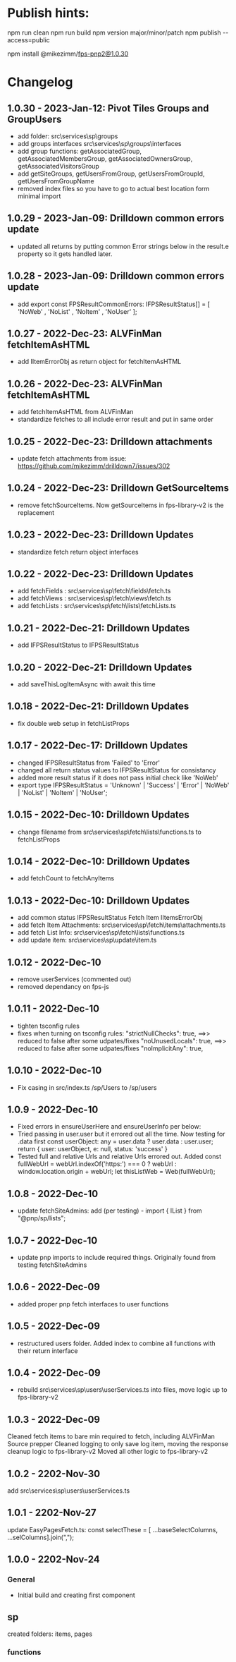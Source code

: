 # Publish hints:

npm run clean
npm run build
npm version major/minor/patch
npm publish --access=public

npm install @mikezimm/fps-pnp2@1.0.30

# Changelog

## 1.0.30 - 2023-Jan-12:  Pivot Tiles Groups and GroupUsers
- add folder:  src\services\sp\groups
- add groups interfaces src\services\sp\groups\interfaces
- add group functions: getAssociatedGroup, getAssociatedMembersGroup, getAssociatedOwnersGroup, getAssociatedVisitorsGroup
- add getSiteGroups, getUsersFromGroup, getUsersFromGroupId, getUsersFromGroupName
- removed index files so you have to go to actual best location form minimal import


## 1.0.29 - 2023-Jan-09:  Drilldown common errors update
- updated all returns by putting common Error strings below in the result.e property so it gets handled later.

## 1.0.28 - 2023-Jan-09:  Drilldown common errors update
- add export const FPSResultCommonErrors: IFPSResultStatus[] = [ 'NoWeb' , 'NoList' , 'NoItem' , 'NoUser' ];

## 1.0.27 - 2022-Dec-23:  ALVFinMan fetchItemAsHTML
- add IItemErrorObj as return object for fetchItemAsHTML

## 1.0.26 - 2022-Dec-23:  ALVFinMan fetchItemAsHTML
- add fetchItemAsHTML from ALVFinMan
- standardize fetches to all include error result and put in same order

## 1.0.25 - 2022-Dec-23:  Drilldown attachments
- update fetch attachments from issue:  https://github.com/mikezimm/drilldown7/issues/302

## 1.0.24 - 2022-Dec-23:  Drilldown GetSourceItems
- remove fetchSourceItems.  Now getSourceItems in fps-library-v2 is the replacement

## 1.0.23 - 2022-Dec-23:  Drilldown Updates
- standardize fetch return object interfaces

## 1.0.22 - 2022-Dec-23:  Drilldown Updates
- add fetchFields : src\services\sp\fetch\fields\fetch.ts
- add fetchViews  :  src\services\sp\fetch\views\fetch.ts
- add fetchLists  : src\services\sp\fetch\lists\fetchLists.ts

## 1.0.21 - 2022-Dec-21:  Drilldown Updates
- add IFPSResultStatus to IFPSResultStatus

## 1.0.20 - 2022-Dec-21:  Drilldown Updates
- add saveThisLogItemAsync with await this time

## 1.0.18 - 2022-Dec-21:  Drilldown Updates
- fix double web setup in fetchListProps

## 1.0.17 - 2022-Dec-17:  Drilldown Updates
- changed IFPSResultStatus from 'Failed' to 'Error'
- changed all return status values to IFPSResultStatus for consistancy
- added more result status if it does not pass initial check like 'NoWeb'
- export type IFPSResultStatus = 'Unknown' | 'Success' | 'Error' | 'NoWeb' | 'NoList' | 'NoItem' | 'NoUser';


## 1.0.15 - 2022-Dec-10:  Drilldown Updates
- change filename from src\services\sp\fetch\lists\functions.ts to fetchListProps

## 1.0.14 - 2022-Dec-10:  Drilldown Updates
- add fetchCount to fetchAnyItems

## 1.0.13 - 2022-Dec-10:  Drilldown Updates
- add common status IFPSResultStatus Fetch Item IItemsErrorObj
- add fetch Item Attachments:  src\services\sp\fetch\items\attachments.ts
- add fetch List Info:  src\services\sp\fetch\lists\functions.ts
- add update item:  src\services\sp\update\item.ts

## 1.0.12 - 2022-Dec-10
- remove userServices (commented out)
- removed dependancy on fps-js

## 1.0.11 - 2022-Dec-10
- tighten tsconfig rules
- fixes when turning on tsconfig rules:
    "strictNullChecks": true, ==>> reduced to false after some udpates/fixes
    "noUnusedLocals": true, ==>> reduced to false after some udpates/fixes
    "noImplicitAny": true,

## 1.0.10 - 2022-Dec-10
- Fix casing in src/index.ts /sp/Users to /sp/users

## 1.0.9 - 2022-Dec-10
- Fixed errors in ensureUserHere and ensureUserInfo per below:
- Tried passing in user.user but it errored out all the time.  Now testing for .data first
    const userObject: any = user.data ? user.data : user.user;
    return { user: userObject, e: null, status: 'success' }
- Tested full and relative Urls and relative Urls errored out.  Added
    const fullWebUrl = webUrl.indexOf('https:') === 0 ? webUrl : window.location.origin + webUrl;
    let thisListWeb = Web(fullWebUrl);

## 1.0.8 - 2022-Dec-10
- update fetchSiteAdmins: add (per testing) - import { IList } from "@pnp/sp/lists";

## 1.0.7 - 2022-Dec-10
- update pnp imports to include required things.  Originally found from testing fetchSiteAdmins

## 1.0.6 - 2022-Dec-09
- added proper pnp fetch interfaces to user functions

## 1.0.5 - 2022-Dec-09
- restructured users folder.  Added index to combine all functions with their return interface

## 1.0.4 - 2022-Dec-09
- rebuild src\services\sp\users\userServices.ts into files, move logic up to fps-library-v2

## 1.0.3 - 2022-Dec-09
Cleaned fetch items to bare min required to fetch, including ALVFinMan Source prepper
Cleaned logging to only save log item, moving the response cleanup logic to fps-library-v2
Moved all other logic to fps-library-v2

## 1.0.2 - 2202-Nov-30
add src\services\sp\users\userServices.ts

## 1.0.1 - 2202-Nov-27
update EasyPagesFetch.ts: const selectThese = [ ...baseSelectColumns, ...selColumns].join(",");

## 1.0.0 - 2202-Nov-24

### General

- Initial build and creating first component

## sp

created folders:  items, pages

### functions

